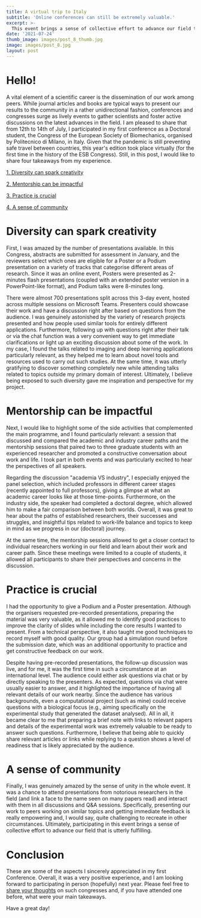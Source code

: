 ```yaml
---
title: A virtual trip to Italy
subtitle: 'Online conferences can still be extremely valuable.'
excerpt: >-
  This event brings a sense of collective effort to advance our field that is utterly fulfilling.
date: '2021-07-24'
thumb_image: images/post_8_thumb.jpg
image: images/post_8.jpg
layout: post
---
```


# Hello!

A vital element of a scientific career is the dissemination of our work among peers. While journal articles and books are typical ways to present our results to the community in a rather unidirectional fashion, conferences and congresses surge as lively events to gather scientists and foster active discussions on the latest advances in the field. I am pleased to share that from 12th to 14th of July, I participated in my first conference as a Doctoral student, the Congress of the European Society of Biomechanics, organised by Politecnico di Milano, in Italy. Given that the pandemic is still preventing safe travel between countries, this year's edition took place virtually (for the first time in the history of the ESB Congress). Still, in this post, I would like to share four takeaways from my experience.

[1. Diversity can spark creativity](#diversity)

[2. Mentorship can be impactful](#mentorship)

[3. Practice is crucial](#practice)

[4. A sense of community](#community)


# <a name="diversity">Diversity can spark creativity</a>

First, I was amazed by the number of presentations available. In this Congress, abstracts are submitted for assessment in January, and the reviewers select which ones are eligible for a Poster or a Podium presentation on a variety of tracks that categorise different areas of research. Since it was an online event, Posters were presented as 2-minutes flash presentations (coupled with an extended poster version in a PowerPoint-like format), and Podium talks were 8-minutes long.

There were almost 700 presentations split across this 3-day event, hosted across multiple sessions on Microsoft Teams. Presenters could showcase their work and have a discussion right after based on questions from the audience. I was genuinely astonished by the variety of research projects presented and how people used similar tools for entirely different applications. Furthermore, following up with questions right after their talk or via the chat function was a very convenient way to get immediate clarifications or light up an exciting discussion about some of the work. In my case, I found the talks related to imaging and deep learning applications particularly relevant, as they helped me to learn about novel tools and resources used to carry out such studies. At the same time, it was utterly gratifying to discover something completely new while attending talks related to topics outside my primary domain of interest. Ultimately, I believe being exposed to such diversity gave me inspiration and perspective for my project.


# <a name="mentorship">Mentorship can be impactful</a>

Next, I would like to highlight some of the side activities that complemented the main programme, and I found particularly relevant: a session that discussed and compared the academic and industry career paths and the mentorship sessions that paired two to three graduate students with an experienced researcher and promoted a constructive conversation about work and life. I took part in both events and was particularly excited to hear the perspectives of all speakers.

Regarding the discussion "academia VS industry", I especially enjoyed the panel selection, which included professors in different career stages (recently appointed to full professors), giving a glimpse at what an academic career looks like at those time-points. Furthermore, on the industry side, the speaker had completed a doctoral degree, which allowed him to make a fair comparison between both worlds. Overall, it was great to hear about the paths of established researchers, their successes and struggles, and insightful tips related to work-life balance and topics to keep in mind as we progress in our (doctoral) journey.

At the same time, the mentorship sessions allowed to get a closer contact to individual researchers working in our field and learn about their work and career path. Since these meetings were limited to a couple of students, it allowed all participants to share their perspectives and concerns in the discussion.


# <a name="practice">Practice is crucial</a>

I had the opportunity to give a Podium and a Poster presentation. Although the organisers requested pre-recorded presentations, preparing the material was very valuable, as it allowed me to identify good practices to improve the clarity of slides while including the core results I wanted to present. From a technical perspective, it also taught me good techniques to record myself with good quality. Our group had a simulation round before the submission date, which was an additional opportunity to practice and get constructive feedback on our work.

Despite having pre-recorded presentations, the follow-up discussion was live, and for me, it was the first time in such a circumstance at an international level. The audience could either ask questions via chat or by directly speaking to the presenters. As expected, questions via chat were usually easier to answer, and it highlighted the importance of having all relevant details of our work nearby. Since the audience has various backgrounds, even a computational project (such as mine) could receive questions with a biological focus (e.g., aiming specifically on the experimental study that generated the dataset analysed). All in all, it became clear to me that preparing a brief note with links to relevant papers and details of the experimental work was extremely valuable to be ready to answer such questions. Furthermore, I believe that being able to quickly share relevant articles or links while replying to a question shows a level of readiness that is likely appreciated by the audience.


# <a name="community">A sense of community</a>

Finally, I was genuinely amazed by the sense of unity in the whole event. It was a chance to attend presentations from notorious researchers in the field (and link a face to the name seen on many papers read) and interact with them in all discussions and Q&A sessions. Specifically, presenting our work to peers working on similar topics and getting immediate feedback is really empowering and, I would say, quite challenging to recreate in other circumstances. Ultimately, participating in this event brings a sense of collective effort to advance our field that is utterly fulfilling.


# Conclusion

These are some of the aspects I sincerely appreciated in my first Conference. Overall, it was a very positive experience, and I am looking forward to participating in person (hopefully) next year. Please feel free to [share your thoughts](https://twitter.com/_franciscomcm) on such congresses and, if you have attended one before, what were your main takeaways.

Have a great day!
